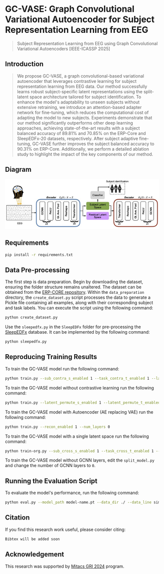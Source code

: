 # GC-VASE: Graph Convolutional Variational Autoencoder for Subject Representation Learning from EEG
> Subject Representation Learning from EEG using Graph Convolutional Variational Autoencoders [IEEE-ICASSP 2025]

## Introduction
> We propose GC-VASE, a graph convolutional-based variational autoencoder that leverages contrastive learning for subject representation learning from EEG data. Our method successfully learns robust subject-specific latent representations using the split-latent space architecture tailored for subject identification. To enhance the model's adaptability to unseen subjects without extensive retraining, we introduce an attention-based adapter network for fine-tuning, which reduces the computational cost of adapting the model to new subjects. Experiments demonstrate that our method significantly outperforms other deep learning approaches, achieving state-of-the-art results with a subject balanced accuracy of 89.81% and 70.85% on the ERP-Core and SleepEDFx-20 datasets, respectively. After subject adaptive fine-tuning, GC-VASE further improves the subject balanced accuracy to 90.31% on ERP-Core. Additionally, we perform a detailed ablation study to highlight the impact of the key components of our method.

## Diagram
![](images/gcvase.jpeg)

## Requirements
```bash
pip install -r requirements.txt
```

## Data Pre-processing
The first step is data preparation. Begin by downloading the dataset, ensuring the folder structure remains unaltered. The dataset can be obtained from the [ERP-CORE repository](https://osf.io/thsqg/). Within the `data_preparation` directory, the `create_dataset.py` script processes the data to generate a Pickle file containing all examples, along with their corresponding subject and task labels. You can execute the script using the following command:

```bash
python create_dataset.py
```

Use the `sleepedfx.py` in the `SleepEDFx` folder for pre-processing the [SleepEDFx](https://www.physionet.org/content/sleep-edfx/1.0.0/) database. It can be implemented by the following command:

```bash
python sleepedfx.py
```

## Reproducing Training Results

To train the GC-VASE model run the following command:

```bash
python train.py --sub_contra_s_enabled 1 --task_contra_t_enabled 1 --latent_permute_s_enabled 1 --latent_permute_t_enabled 1 --num_layers 0
```

To train the GC-VASE model without contrastive learning run the following command:

```bash
python train.py --latent_permute_s_enabled 1 --latent_permute_t_enabled 1 --num_layers 0
```

To train the GC-VASE model with Autoencoder (AE replacing VAE) run the following command:

```bash
python train.py --recon_enabled 1 --num_layers 0
```
To train the GC-VASE model with a single latent space run the following command:

```bash
python train-org.py --sub_cross_s_enabled 1 --task_cross_t_enabled 1 --epochs 1 --num_layers 0
```

To train the GC-VASE model without GCNN layers, edit the `split_model.py` and change the number of GCNN layers to `0`.

## Running the Evaluation Script

To evaluate the model's performance, run the following command:

```bash
python eval.py --model_path model-name.pt --data_dir ./ --data_line simple --num_layers 0
```
## Citation
If you find this research work useful, please consider citing:

```bash
Bibtex will be added soon
```

## Acknowledgement
This research was supported by [Mitacs GRI 2024](https://www.mitacs.ca/our-programs/globalink-research-internship-students/) program.

